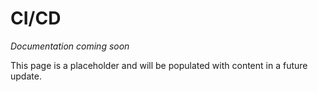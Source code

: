 # CI/CD

*Documentation coming soon*

This page is a placeholder and will be populated with content in a future update.
